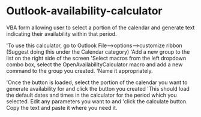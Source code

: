 # Outlook-availability-calculator
VBA form allowing user to select a portion of the calendar and generate text indicating their availability within that period.

'To use this calculator, go to Outlook File-->options-->customize ribbon (Suggest doing this under the Calendar category)
'Add a new group to the list on the right side of the screen
'Select macros from the left dropdown combo box, select the OpenAvailabilityCalculator macro and add a new command to the group you created.
'Name it appropriately.

'Once the button is loaded, select the portion of the calendar you want to generate availability for and click the button you created
'This should load the default dates and times in the calculator for the period which you selected. Edit any parameters you want to and
'click the calculate button. Copy the text and paste it where you need it.
